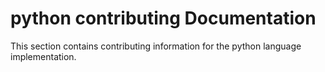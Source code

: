<!-- :orphan: -->

# python contributing Documentation

This section contains contributing information for the python language implementation.

